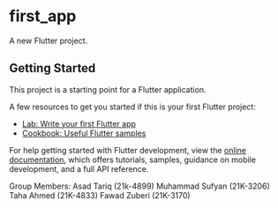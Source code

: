 # first_app

A new Flutter project.

## Getting Started

This project is a starting point for a Flutter application.

A few resources to get you started if this is your first Flutter project:

- [Lab: Write your first Flutter app](https://docs.flutter.dev/get-started/codelab)
- [Cookbook: Useful Flutter samples](https://docs.flutter.dev/cookbook)

For help getting started with Flutter development, view the
[online documentation](https://docs.flutter.dev/), which offers tutorials,
samples, guidance on mobile development, and a full API reference.

Group Members:
Asad Tariq (21k-4899)
Muhammad Sufyan (21K-3206)
Taha Ahmed (21K-4833)
Fawad Zuberi (21K-3170)
